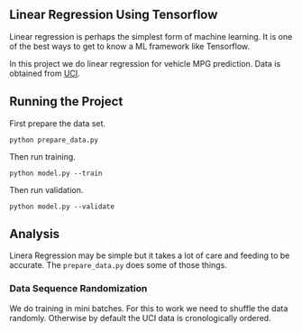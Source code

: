 ## Linear Regression Using Tensorflow
Linear regression is perhaps the simplest form of machine learning. It is one of the best ways to get to know a ML framework like Tensorflow. 

In this project we do linear regression for vehicle MPG prediction. Data is obtained from [UCI](https://archive.ics.uci.edu/ml/datasets/Auto+MPG).

## Running the Project

First prepare the data set.

```
python prepare_data.py
```

Then run training.

```
python model.py --train
```

Then run validation.

```
python model.py --validate
```

## Analysis
Linera Regression may be simple but it takes a lot of care and feeding to be accurate. The ``prepare_data.py`` does some of those things.

### Data Sequence Randomization
We do training in mini batches. For this to work we need to shuffle the data randomly. Otherwise by default the UCI data is cronologically ordered.
